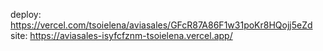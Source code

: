 deploy: https://vercel.com/tsoielena/aviasales/GFcR87A86F1w31poKr8HQojj5eZd
site: https://aviasales-isyfcfznm-tsoielena.vercel.app/
